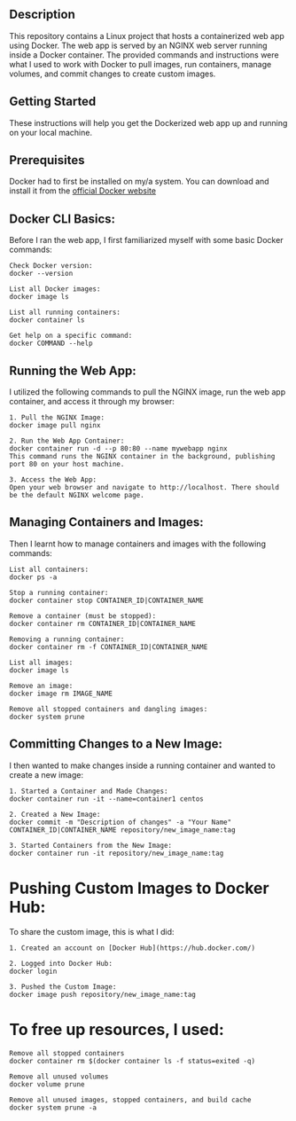 ## Description
This repository contains a Linux project that hosts a containerized web app using Docker. The web app is served by an NGINX web server running inside a Docker container. The provided commands and instructions were what I used to work with Docker to pull images, run containers, manage volumes, and commit changes to create custom images.

## Getting Started
These instructions will help you get the Dockerized web app up and running on your local machine.

## Prerequisites
Docker had to first be installed on my/a system. You can download and install it from the [official Docker website](https://www.docker.com/)

## Docker CLI Basics:
Before I ran the web app, I first familiarized myself with some basic Docker commands:

```
Check Docker version:
docker --version

List all Docker images:
docker image ls

List all running containers:
docker container ls

Get help on a specific command:
docker COMMAND --help
```

## Running the Web App:
I utilized the following commands to pull the NGINX image, run the web app container, and access it through my browser:
```
1. Pull the NGINX Image:
docker image pull nginx

2. Run the Web App Container:
docker container run -d --p 80:80 --name mywebapp nginx
This command runs the NGINX container in the background, publishing port 80 on your host machine.

3. Access the Web App:
Open your web browser and navigate to http://localhost. There should be the default NGINX welcome page.
```
## Managing Containers and Images:
Then I learnt how to manage containers and images with the following commands:
```
List all containers:
docker ps -a

Stop a running container:
docker container stop CONTAINER_ID|CONTAINER_NAME

Remove a container (must be stopped):
docker container rm CONTAINER_ID|CONTAINER_NAME

Removing a running container:
docker container rm -f CONTAINER_ID|CONTAINER_NAME

List all images:
docker image ls

Remove an image:
docker image rm IMAGE_NAME

Remove all stopped containers and dangling images:
docker system prune
```
## Committing Changes to a New Image:
I then wanted to make changes inside a running container and wanted to create a new image:
```
1. Started a Container and Made Changes:
docker container run -it --name=container1 centos

2. Created a New Image:
docker commit -m "Description of changes" -a "Your Name" CONTAINER_ID|CONTAINER_NAME repository/new_image_name:tag

3. Started Containers from the New Image:
docker container run -it repository/new_image_name:tag
```
# Pushing Custom Images to Docker Hub:
To share the custom image, this is what I did:
```
1. Created an account on [Docker Hub](https://hub.docker.com/)

2. Logged into Docker Hub:
docker login

3. Pushed the Custom Image:
docker image push repository/new_image_name:tag
```
# To free up resources, I used:
```
Remove all stopped containers
docker container rm $(docker container ls -f status=exited -q)

Remove all unused volumes
docker volume prune

Remove all unused images, stopped containers, and build cache
docker system prune -a
```

